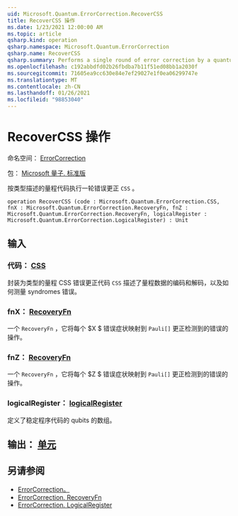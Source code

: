 ```yaml
---
uid: Microsoft.Quantum.ErrorCorrection.RecoverCSS
title: RecoverCSS 操作
ms.date: 1/23/2021 12:00:00 AM
ms.topic: article
qsharp.kind: operation
qsharp.namespace: Microsoft.Quantum.ErrorCorrection
qsharp.name: RecoverCSS
qsharp.summary: Performs a single round of error correction by a quantum code described by a `CSS` type.
ms.openlocfilehash: c192abbdfd02b26fbdba7b11f51ed08bb1a2030f
ms.sourcegitcommit: 71605ea9cc630e84e7ef29027e1f0ea06299747e
ms.translationtype: MT
ms.contentlocale: zh-CN
ms.lasthandoff: 01/26/2021
ms.locfileid: "98853040"
---
```

# <a name="recovercss-operation"></a>RecoverCSS 操作

命名空间： [ErrorCorrection](xref:Microsoft.Quantum.ErrorCorrection)

包： [Microsoft 量子. 标准版](https://nuget.org/packages/Microsoft.Quantum.Standard)


按类型描述的量程代码执行一轮错误更正 `CSS` 。

```qsharp
operation RecoverCSS (code : Microsoft.Quantum.ErrorCorrection.CSS, fnX : Microsoft.Quantum.ErrorCorrection.RecoveryFn, fnZ : Microsoft.Quantum.ErrorCorrection.RecoveryFn, logicalRegister : Microsoft.Quantum.ErrorCorrection.LogicalRegister) : Unit
```


## <a name="input"></a>输入

### <a name="code--css"></a>代码： [CSS](xref:Microsoft.Quantum.ErrorCorrection.CSS)

封装为类型的量程 CSS 错误更正代码 `CSS` 描述了量程数据的编码和解码，以及如何测量 syndromes 错误。


### <a name="fnx--recoveryfn"></a>fnX： [RecoveryFn](xref:Microsoft.Quantum.ErrorCorrection.RecoveryFn)

一个 `RecoveryFn` ，它将每个 $X $ 错误症状映射到 `Pauli[]` 更正检测到的错误的操作。


### <a name="fnz--recoveryfn"></a>fnZ： [RecoveryFn](xref:Microsoft.Quantum.ErrorCorrection.RecoveryFn)

一个 `RecoveryFn` ，它将每个 $Z $ 错误症状映射到 `Pauli[]` 更正检测到的错误的操作。


### <a name="logicalregister--logicalregister"></a>logicalRegister： [logicalRegister](xref:Microsoft.Quantum.ErrorCorrection.LogicalRegister)

定义了稳定程序代码的 qubits 的数组。



## <a name="output--unit"></a>输出： [单元](xref:microsoft.quantum.lang-ref.unit)



## <a name="see-also"></a>另请参阅

- [ErrorCorrection。](xref:Microsoft.Quantum.ErrorCorrection.CSS)
- [ErrorCorrection. RecoveryFn](xref:Microsoft.Quantum.ErrorCorrection.RecoveryFn)
- [ErrorCorrection. LogicalRegister](xref:Microsoft.Quantum.ErrorCorrection.LogicalRegister)